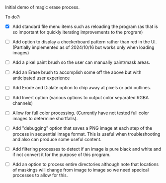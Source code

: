 Initial demo of magic erase process.

To do?:

- [x] Add standard file menu items such as reloading the program (as that is so important for quickly iterating improvements to the program)

- [ ] Add option to display a checkerboard pattern rather than red in the UI.  (Partially implemented as of 2024/10/16 but works only when loading images)

- [ ] Add a pixel paint brush so the user can manually paint/mask areas.

- [ ] Add an Erase brush to accomplish some off the above but with anticipated user experience

- [ ] Add Erode and Dialate option to chip away at pixels or add outlines.

- [ ] Add Invert option (various options to output color separated RGBA channels)

- [ ] Allow for full color processing.  (Currently have not tested full color images to determine shortfalls).

- [ ] Add "debugging" option that saves a PNG image at each step of the process in sequential image format.  This is useful when troubleshooting and also can produce some useful content.

- [ ] Add filtering processes to detect if an image is pure black and white and if not convert it for the purpose of this program.

- [ ] Add an option to process entire directories although note that locations of maskings will change from image to image so we need specical processes to allow for this.
